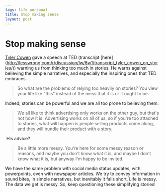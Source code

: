 ```yaml
--- 
tags: life personal
title: Stop making sense
layout: post
---
```

# Stop making sense

[Tyler Cowen](http://marginalrevolution.com/) gave a speech at TED (transcript
[here](http://lesswrong.com/r/discussion/lw/8w1/transcript_tyler_cowen_on_stor
ies/)) warning us from thinking too much in stories. He warns against
believing the simple narratives, and especially the inspiring ones that TED
embraces.

> So what are the problems of relying too heavily on stories? You view your
> life like "this" instead of the mess that it is or it ought to be.

Indeed, stories can be powerful and we are all too prone to believing them.

> We all like to think advertising only works on the other guy, but that's not
> how it is. Advertising works on all of us, so if you're too attached to
>stories, what will happen is people selling products come along, and they will
> bundle their product with a story.

 His advice?

> Be a little more messy. You're here for some messy reason or reasons, and
> maybe you don't know what it is, and maybe I don't know what it is, but anyway
> I'm happy to be invited.

We have the same problem with social media status updates, with powerpoints,
even with newspaper articles. We try to convey information in sound bites, in
simple narratives, but inevitably it falls short. Life is messy. The data we
get is messy. So, keep questioning these simplifying stories!

